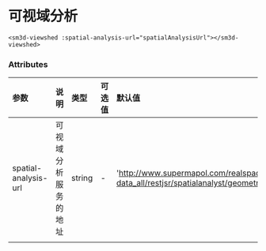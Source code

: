 

# 可视域分析



<sm-iframe src="http://support.supermap.com.cn:8090/webglTest/examples/component/vue_viewShed.html"></sm-iframe>

```vue
<sm3d-viewshed :spatial-analysis-url="spatialAnalysisUrl"></sm3d-viewshed>
```

### Attributes

| 参数               | 说明                 | 类型   | 可选值 | 默认值                                                       |
| :----------------- | :------------------- | :----- | :----- | :----------------------------------------------------------- |
| spatial-analysis-url | 可视域分析服务的地址 | string | -      | 'http://www.supermapol.com/realspace/services/spatialAnalysis-data_all/restjsr/spatialanalyst/geometry/3d/viewshedbody.json' |
|                    |                      |        |        |                                                              |

